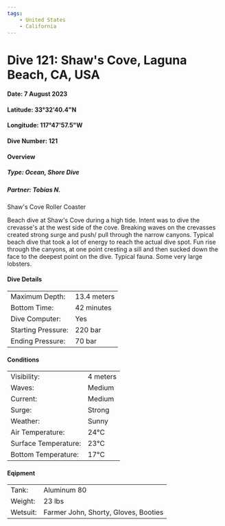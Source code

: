 ```yaml
---
tags:
    - United States
    - California
---
```

# Dive 121: Shaw's Cove, Laguna Beach, CA, USA
#### Date: 7 August 2023
#### Latitude: 33°32'40.4"N 
#### Longitude: 117°47'57.5"W 
#### Dive Number: 121
#### Overview
##### Type: Ocean, Shore Dive
##### Partner: Tobias N.

Shaw's Cove Roller Coaster

Beach dive at Shaw's Cove during a high tide. Intent was to dive the crevasse's at the west side of the cove. Breaking waves on the crevasses created strong surge and push/ pull through the narrow canyons. Typical beach dive that took a lot of energy to reach the actual dive spot. Fun rise through the canyons, at one point cresting a sill and then sucked down the face to the deepest point on the dive. Typical fauna. Some very large lobsters.  

#### Dive Details 

| | |
|-----|-----|
| Maximum Depth:     | 13.4 meters |
| Bottom Time:       | 42 minutes | 
| Dive Computer:     | Yes | <!--Yes, No-->
| Starting Pressure: | 220 bar | 
| Ending Pressure:   | 70 bar | 

#### Conditions

| | |
|-----|-----|
| Visibility:          | 4 meters |
| Waves:               | Medium | <!--None, Small, Medium, Large-->
| Current:             | Medium | <!--None, Light, Medium, Strong-->
| Surge:               | Strong |     <!--Light, Medium, Strong-->
| Weather:             | Sunny |  <!--Sunny, Clear, Partly Cloudy, Cloudy, Rainy, Windy, Foggy-->
| Air Temperature:     | 24°C | 
| Surface Temperature: | 23°C | 
| Bottom Temperature:  | 17°C | 

#### Eqipment 

| | |
|-----|-----|
| Tank:    | Aluminum 80 |
| Weight:  | 23 lbs | 
| Wetsuit: | Farmer John, Shorty, Gloves, Booties | 

